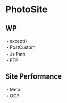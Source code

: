 # PhotoSite  

## WP  
・except()                                                                              　  　　                                                                                             　　                                                     
・PostCustom  
・Js Path  
・FTP

## Site Performance
・Meta  
・OGP
